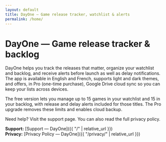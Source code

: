 ```yaml
---
layout: default
title: DayOne — Game release tracker, watchlist & alerts
permalink: /home/
---
```


# DayOne — Game release tracker & backlog

DayOne helps you track the releases that matter, organize your watchlist and backlog, and receive alerts before launch as well as delay notifications. The app is available in English and French, supports light and dark themes, and offers, in Pro (one-time purchase), Google Drive cloud sync so you can keep your lists across devices.

The free version lets you manage up to 15 games in your watchlist and 15 in your backlog, with release and delay alerts included for those titles. The Pro upgrade removes these limits and enables cloud backup.

Need help? Visit the support page. You can also read the full privacy policy.

**Support:** [Support — DayOne]({{ "/" | relative_url }})  
**Privacy:** [Privacy Policy — DayOne]({{ "/privacy/" | relative_url }})
